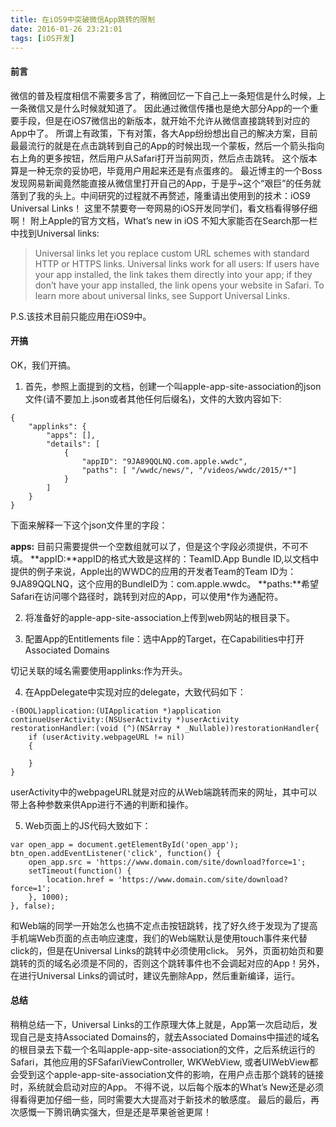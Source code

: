 ```yaml
---
title: 在iOS9中突破微信App跳转的限制
date: 2016-01-26 23:21:01
tags: [iOS开发]
---
```


#### 前言

微信的普及程度相信不需要多言了，稍微回忆一下自己上一条短信是什么时候，上一条微信又是什么时候就知道了。
因此通过微信传播也是绝大部分App的一个重要手段，但是在iOS7微信出的新版本，就开始不允许从微信直接跳转到对应的App中了。
所谓上有政策，下有对策，各大App纷纷想出自己的解决方案，目前最最流行的就是在点击跳转到自己的App的时候出现一个蒙板，然后一个箭头指向右上角的更多按钮，然后用户从Safari打开当前网页，然后点击跳转。
这个版本算是一种无奈的妥协吧，毕竟用户用起来还是有点蛋疼的。
最近博主的一个Boss发现网易新闻竟然能直接从微信里打开自己的App，于是乎~这个“艰巨”的任务就落到了我的头上。中间研究的过程就不再赘述，隆重请出使用到的技术：iOS9 Universal Links！
这里不禁要夸一夸网易的iOS开发同学们，看文档看得够仔细啊！
附上Apple的官方文档，What’s new in iOS
不知大家能否在Search那一栏中找到Universal links:


> Universal links let you replace custom URL schemes with standard HTTP or HTTPS links. Universal links work for all users: If users have your app installed, the link takes them directly into your app; if they don’t have your app installed, the link opens your website in Safari. To learn more about universal links, see Support Universal Links.

P.S.该技术目前只能应用在iOS9中。

#### 开搞

OK，我们开搞。

1. 首先，参照上面提到的文档，创建一个叫apple-app-site-association的json文件(请不要加上.json或者其他任何后缀名)，文件的大致内容如下:

```
{
    "applinks": {
        "apps": [],
        "details": [
            {
                "appID": "9JA89QQLNQ.com.apple.wwdc",
                "paths": [ "/wwdc/news/", "/videos/wwdc/2015/*"]
            }
        ]
    }
}
```
下面来解释一下这个json文件里的字段：

**apps:** 目前只需要提供一个空数组就可以了，但是这个字段必须提供，不可不填。
**appID:**appID的格式大致是这样的：TeamID.App Bundle ID,以文档中提供的例子来说，Apple出的WWDC的应用的开发者Team的Team ID为：9JA89QQLNQ，这个应用的BundleID为：com.apple.wwdc。
**paths:**希望Safari在访问哪个路径时，跳转到对应的App，可以使用*作为通配符。

2. 将准备好的apple-app-site-association上传到web网站的根目录下。

3. 配置App的Entitlements file：选中App的Target，在Capabilities中打开Associated Domains



切记关联的域名需要使用applinks:作为开头。

4. 在AppDelegate中实现对应的delegate，大致代码如下：

```
-(BOOL)application:(UIApplication *)application 
continueUserActivity:(NSUserActivity *)userActivity 
restorationHandler:(void (^)(NSArray * _Nullable))restorationHandler{
    if (userActivity.webpageURL != nil)
    {
        
    }
}
```

userActivity中的webpageURL就是对应的从Web端跳转而来的网址，其中可以带上各种参数来供App进行不通的判断和操作。

5. Web页面上的JS代码大致如下：

```
var open_app = document.getElementById('open_app');
btn_open.addEventListener('click', function() {
	open_app.src = 'https://www.domain.com/site/download?force=1';
	setTimeout(function() {
		location.href = 'https://www.domain.com/site/download?force=1';
	}, 1000);
}, false);
```

和Web端的同学一开始怎么也搞不定点击按钮跳转，找了好久终于发现为了提高手机端Web页面的点击响应速度，我们的Web端默认是使用touch事件来代替click的，但是在Universal Links的跳转中必须使用click。
另外，页面初始页和要跳转的页的域名必须是不同的，否则这个跳转事件也不会调起对应的App！另外，在进行Universal Links的调试时，建议先删除App，然后重新编译，运行。

#### 总结

稍稍总结一下，Universal Links的工作原理大体上就是，App第一次启动后，发现自己是支持Associated Domains的，就去Associated Domains中描述的域名的根目录去下载一个名叫apple-app-site-association的文件，之后系统运行的Safari，其他应用的SFSafariViewController, WKWebView, 或者UIWebView都会受到这个apple-app-site-association文件的影响，在用户点击那个跳转的链接时，系统就会启动对应的App。
不得不说，以后每个版本的What’s New还是必须得看得更加仔细一些，同时需要大大提高对于新技术的敏感度。
最后的最后，再次感慨一下腾讯确实强大，但是还是苹果爸爸更屌！
